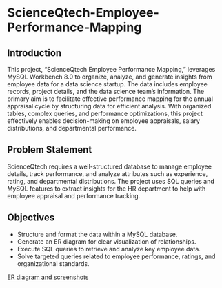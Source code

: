 # ScienceQtech-Employee-Performance-Mapping

## Introduction
This project, “ScienceQtech Employee Performance Mapping,” leverages MySQL Workbench 8.0 to organize, analyze, and generate insights from employee data for a data science startup. The data includes employee records, project details, and the data science team’s information. The primary aim is to facilitate effective performance mapping for the annual appraisal cycle by structuring data for efficient analysis. With organized tables, complex queries, and performance optimizations, this project effectively enables decision-making on employee appraisals, salary distributions, and departmental performance.

## Problem Statement
ScienceQtech requires a well-structured database to manage employee details, track performance, and analyze attributes such as experience, rating, and departmental distributions. The project uses SQL queries and MySQL features to extract insights for the HR department to help with employee appraisal and performance tracking.

## Objectives
+ Structure and format the data within a MySQL database.
+ Generate an ER diagram for clear visualization of relationships.
+ Execute SQL queries to retrieve and analyze key employee data.
+ Solve targeted queries related to employee performance, ratings, and organizational standards.

[ER diagram and screenshots]()
